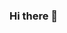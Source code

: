 ### Hi there 👋

<!--
**ArneKAa/ArneKAa** is a ✨ _special_ ✨ repository because its `README.md` (this file) appears on your GitHub profile.

Studying C++ with Unreal Engine 5
My pronouns are Vroom/Vroom
<3 Much love <3
